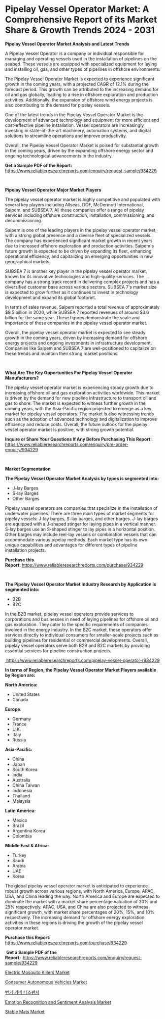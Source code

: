 <p><h1>Pipelay Vessel Operator Market: A Comprehensive Report of its Market Share & Growth Trends 2024 - 2031</h1></p><p><strong>Pipelay Vessel Operator Market Analysis and Latest Trends</strong></p>
<p><p>A Pipelay Vessel Operator is a company or individual responsible for managing and operating vessels used in the installation of pipelines on the seabed. These vessels are equipped with specialized equipment for laying and installing oil, gas, and other types of pipelines in offshore environments.</p><p>The Pipelay Vessel Operator Market is expected to experience significant growth in the coming years, with a projected CAGR of 12.1% during the forecast period. This growth can be attributed to the increasing demand for oil and gas globally, leading to a rise in offshore exploration and production activities. Additionally, the expansion of offshore wind energy projects is also contributing to the demand for pipelay vessels.</p><p>One of the latest trends in the Pipelay Vessel Operator Market is the development of advanced technology and equipment for more efficient and cost-effective pipeline installation. Vessel operators are increasingly investing in state-of-the-art machinery, automation systems, and digital solutions to streamline operations and improve productivity.</p><p>Overall, the Pipelay Vessel Operator Market is poised for substantial growth in the coming years, driven by the expanding offshore energy sector and ongoing technological advancements in the industry.</p></p>
<p><strong>Get a Sample PDF of the Report:&nbsp;</strong> <a href="https://www.reliableresearchreports.com/enquiry/request-sample/934229">https://www.reliableresearchreports.com/enquiry/request-sample/934229</a></p>
<p>&nbsp;</p>
<p><strong>Pipelay Vessel Operator Major Market Players</strong></p>
<p><p>The pipelay vessel operator market is highly competitive and populated with several key players including Allseas, DOF, McDermott International, Saipem, and SUBSEA 7. All these companies offer a range of pipelay services including offshore construction, installation, commissioning, and decommissioning.</p><p>Saipem is one of the leading players in the pipelay vessel operator market, with a strong global presence and a diverse fleet of specialized vessels. The company has experienced significant market growth in recent years due to increased offshore exploration and production activities. Saipem's future growth is expected to be driven by expanding its fleet, enhancing operational efficiency, and capitalizing on emerging opportunities in new geographical markets.</p><p>SUBSEA 7 is another key player in the pipelay vessel operator market, known for its innovative technologies and high-quality services. The company has a strong track record in delivering complex projects and has a diversified customer base across various sectors. SUBSEA 7's market size is expected to grow further as it continues to invest in technology development and expand its global footprint.</p><p>In terms of sales revenue, Saipem reported a total revenue of approximately $9.5 billion in 2020, while SUBSEA 7 reported revenues of around $3.6 billion for the same year. These figures demonstrate the scale and importance of these companies in the pipelay vessel operator market.</p><p>Overall, the pipelay vessel operator market is expected to see steady growth in the coming years, driven by increasing demand for offshore energy projects and ongoing investments in infrastructure development. Companies like Saipem and SUBSEA 7 are well-positioned to capitalize on these trends and maintain their strong market positions.</p></p>
<p>&nbsp;</p>
<p><strong>What Are The Key Opportunities For Pipelay Vessel Operator Manufacturers?</strong></p>
<p><p>The pipelay vessel operator market is experiencing steady growth due to increasing offshore oil and gas exploration activities worldwide. This market is driven by the demand for new pipeline infrastructure to transport oil and gas to shore. The market is expected to witness further growth in the coming years, with the Asia-Pacific region projected to emerge as a key market for pipelay vessel operators. The market is also witnessing trends such as the adoption of advanced technology and digitalization to improve efficiency and reduce costs. Overall, the future outlook for the pipelay vessel operator market is positive, with strong growth potential.</p></p>
<p><strong>Inquire or Share Your Questions If Any Before Purchasing This Report:</strong> <a href="https://www.reliableresearchreports.com/enquiry/pre-order-enquiry/934229">https://www.reliableresearchreports.com/enquiry/pre-order-enquiry/934229</a></p>
<p>&nbsp;</p>
<p><strong>Market Segmentation</strong></p>
<p><strong>The Pipelay Vessel Operator Market Analysis by types is segmented into:</strong></p>
<p><ul><li>J-lay Barges</li><li>S-lay Barges</li><li>Other Barges</li></ul></p>
<p><p>Pipelay vessel operators are companies that specialize in the installation of underwater pipelines. There are three main types of market segments for pipelay vessels: J-lay barges, S-lay barges, and other barges. J-lay barges are equipped with a J-shaped stinger for laying pipes in a vertical manner. S-lay barges use an S-shaped stinger to lay pipes in a horizontal position. Other barges may include reel-lay vessels or combination vessels that can accommodate various pipelay methods. Each market type has its own unique capabilities and advantages for different types of pipeline installation projects.</p></p>
<p><strong>Purchase this Report:&nbsp;</strong><a href="https://www.reliableresearchreports.com/purchase/934229">https://www.reliableresearchreports.com/purchase/934229</a></p>
<p>&nbsp;</p>
<p><strong>The Pipelay Vessel Operator Market Industry Research by Application is segmented into:</strong></p>
<p><ul><li>B2B</li><li>B2C</li></ul></p>
<p><p>In the B2B market, pipelay vessel operators provide services to corporations and businesses in need of laying pipelines for offshore oil and gas exploration. They cater to the specific requirements of companies involved in the energy industry. In the B2C market, these operators offer services directly to individual consumers for smaller-scale projects such as building pipelines for residential or commercial developments. Overall, pipelay vessel operators serve both B2B and B2C markets by providing essential services for pipeline construction projects.</p></p>
<p><a href="https://www.reliableresearchreports.com/pipelay-vessel-operator-r934229">&nbsp;https://www.reliableresearchreports.com/pipelay-vessel-operator-r934229</a></p>
<p><strong>In terms of Region, the Pipelay Vessel Operator Market Players available by Region are:</strong></p>
<p>
    <p> <strong> North America: </strong>
        <ul>
            <li>United States</li>
            <li>Canada</li>
        </ul>
        </p> 
    <p> <strong> Europe: </strong>
        <ul>
            <li>Germany</li>
            <li>France</li>
            <li>U.K.</li>
            <li>Italy</li>
            <li>Russia</li>
        </ul>
        </p> 
    <p> <strong> Asia-Pacific: </strong>
        <ul>
            <li>China</li>
            <li>Japan</li>
            <li>South Korea</li>
            <li>India</li>
            <li>Australia</li>
            <li>China Taiwan</li>
            <li>Indonesia</li>
            <li>Thailand</li>
            <li>Malaysia</li>
        </ul>
        </p> 
    <p> <strong> Latin America: </strong>
        <ul>
            <li>Mexico</li>
            <li>Brazil</li>
            <li>Argentina Korea</li>
            <li>Colombia</li>
        </ul>
        </p> 
    <p> <strong> Middle East & Africa: </strong>
        <ul>
            <li>Turkey</li>
            <li>Saudi</li>
            <li>Arabia</li>
            <li>UAE</li>
            <li>Korea</li>
        </ul>
    </p>
    </p>
<p><p>The global pipelay vessel operator market is anticipated to experience robust growth across various regions, with North America, Europe, APAC, USA, and China leading the way. North America and Europe are expected to dominate the market with a market share percentage valuation of 30% and 25% respectively. APAC, USA, and China are also projected to witness significant growth, with market share percentages of 20%, 15%, and 10% respectively. The increasing demand for offshore energy exploration activities in these regions is driving the growth of the pipelay vessel operator market.</p></p>
<p><strong>Purchase this Report: </strong><a href="https://www.reliableresearchreports.com/purchase/934229">https://www.reliableresearchreports.com/purchase/934229</a></p>
<p>&nbsp;<strong>Get a Sample PDF of the Report:&nbsp;&nbsp;</strong><a href="https://www.reliableresearchreports.com/enquiry/request-sample/934229">https://www.reliableresearchreports.com/enquiry/request-sample/934229</a></p>
<p><strong></strong></p>
<p><p><a href="https://www.linkedin.com/pulse/electric-mosquito-killers-market-exploring-share-trends-future-sptie">Electric Mosquito Killers Market</a></p><p><a href="https://github.com/nathandecarvalho/Market-Research-Report-List-3/blob/main/consumer-autonomous-vehicles-market.md">Consumer Autonomous Vehicles Market</a></p><p><a href="https://github.com/chupp85/Market-Research-Report-List-1/blob/main/762953054340.md">변기 커버 디스펜서</a></p><p><a href="https://github.com/kosella/Market-Research-Report-List-3/blob/main/emotion-recognition-and-sentiment-analysis-market.md">Emotion Recognition and Sentiment Analysis Market</a></p><p><a href="https://www.linkedin.com/pulse/stable-mats-market-competitive-analysis-trends-forecast-2031-6cqie">Stable Mats Market</a></p></p>